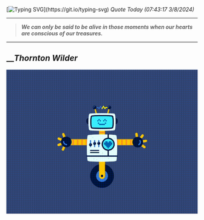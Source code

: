 [![Typing SVG](https://readme-typing-svg.herokuapp.com?font=Press+Start+2P&color=C2F784&size=35&width=900&height=100&lines=Hello+World%2C+I'm+Hung+!)](https://git.io/typing-svg) 
_Quote Today (07:43:17 3/8/2024)_
___
>**_We can only be said to be alive in those moments when our hearts are conscious of our treasures._**
___

## __**_Thornton Wilder_**

![RobotDance](src/assets/images/robot-dancing-dribble.gif?style=center)
